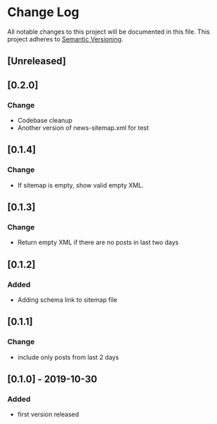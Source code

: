 # Change Log
All notable changes to this project will be documented in this file.
This project adheres to [Semantic Versioning](http://semver.org/).

## [Unreleased]
## [0.2.0]
### Change
- Codebase cleanup
- Another version of news-sitemap.xml for test
## [0.1.4]
### Change
- If sitemap is empty, show valid empty XML.

## [0.1.3]
### Change
- Return empty XML if there are no posts in last two days

## [0.1.2]
### Added
- Adding schema link to sitemap file

## [0.1.1]
### Change
- include only posts from last 2 days

## [0.1.0] - 2019-10-30
### Added
- first version released
